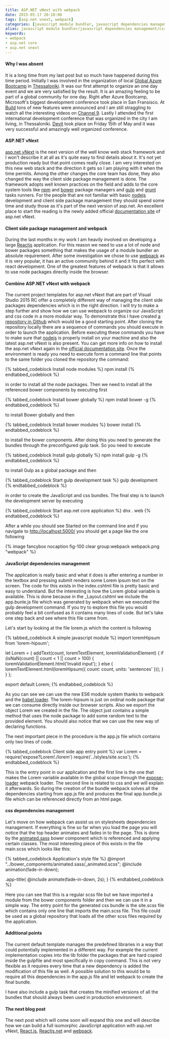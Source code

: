 ```yaml
---
title: ASP.NET vNext with webpack
date: 2015-05-17 20:10:00
tags: [asp.net vnext, webpack]
categories: [javascript module bundler, javascript dependencies management, css module bundler, css dependencies management]
alias: javascript module bundler/javascript dependencies management/css module bundler/css dependencies management/2015/05/17/asp.net-vnext-with-webpack.html
keywords:
- webpack
- asp.net core
- asp.net vnext
---
```


#### Why I was absent

It is a long time from my last post but so much have happened during this time period. Initially I was involved in the organization of local [Global Azure Bootcamp][bootcamp] in [Thessaloniki][skgazure]. It was our first attempt to organize an one day event and we are very satisfied by the result. It is an amazing feeling to be part of a global community for one day. Right after Azure Bootcamp, Microsoft's biggest development conference took place in San Fransisco. At [Build][build] tons of new features were announced and I am still straggling to watch all the interesting videos on [Channel 9][channel9]. Lastly I attended the first international development conference that was organized in the city I am living, in Thessaloniki. [Devit][devit] took place on Friday 15th of May and it was very successful and amazingly well organized conference.

#### ASP.NET vNext

[asp.net vNext][vnext] is the next version of the well know web stack framework and I won't describe it at all as it's quite easy to find details about it. It's not yet production ready but that point comes really close. I am very interested on this new web stack and the direction it gets so I am playing with it when the time permits. Among the other changes the core team has done, they also changed the way the client side package management is done. The framework adopts well known practices on the field and adds to the core system tools like [npm][npm] and [bower][bower] package managers and [gulp][gulp] and [grunt][grunt] tasks runners. For the people that are not familiar with basic [nodejs][node] development and client side package management they should spend some time and study those as it's part of the next version of asp.net. An excellent place to start the reading is the newly added official [documentation site][aspdoc] of asp.net vNext.
<!-- more -->
#### Client side package management and webpack

During the last months in my work I am heavily involved on developing a large [Reactjs][react] application. For this reason we need to use a lot of node and bower packages something that makes the usage of a module bundler an absolute requirement. After some investigation we chose to use [webpack][webpack] as it is very popular, it has an active community behind it and it fits perfect with react development. One of the greatest features of webpack is that it allows to use node packages directly inside the browser.

#### Combine ASP.NET vNext with webpack

 The current project templates for asp.net vNext that are part of Visual Studio 2015 RC offer a completely different way of managing the client side packages dependencies which is in the right direction. I will try to make a step further and show how we can use webpack to organize our JavaScript and css code in a more modular way. To demonstrate this I have created [a repository in Github][repo] which would be a good starting point. After cloning the repository locally there are a sequence of commands you should execute in order to launch the application. Before executing these commands you have to make sure that [nodejs][node] is properly install on your machine and also the latest asp.net vNext is also present. You can get more info on how to install the asp.net vNext again in the [official documentation site][aspdoc]. Once the environment is ready you need to execute form a command line that points to the same folder you cloned the repository the command:

 {% tabbed_codeblock Install node modules %}
    <!-- tab cmd -->
 	npm install
     <!-- endtab -->
{% endtabbed_codeblock %}

 in order to install all the node packages. Then we need to install all the referenced bower components by executing first

{% tabbed_codeblock Install bower globally %}
    <!-- tab cmd -->
 	npm install bower -g
     <!-- endtab -->
{% endtabbed_codeblock %}

 to install Bower globally and then

 {% tabbed_codeblock Install bower modules %}
    <!-- tab cmd -->
 	bower install
     <!-- endtab -->
{% endtabbed_codeblock %}

 to install the bower components. After doing this you need to generate the bundles through the preconfigured gulp task. So you need to execute

{% tabbed_codeblock Install gulp globally %}
    <!-- tab cs -->
 	npm install gulp -g
     <!-- endtab -->
{% endtabbed_codeblock %}

 to install Gulp as a global package and then

{% tabbed_codeblock Start gulp development task %}
    <!-- tab cs -->
 gulp development
    <!-- endtab -->
{% endtabbed_codeblock %}

in order to create the JavaScript and css bundles. The final step is to launch the development server by executing

{% tabbed_codeblock Start asp.net core application %}
    <!-- tab cs -->
 dnx . web
    <!-- endtab -->
{% endtabbed_codeblock %}

After a while you should see Started on the command line and if you navigate to [http://localhost:5000/][local] you should get a page like the one following

{% image fancybox nocaption fig-100 clear group:webpack webpack.png "webpack" %}

#### JavaScript dependencies management

The application is really basic and what it does is after entering a number in the textbox and pressing submit renders some Lorem ipsum text on the screen. The code for this exists in the index.cshtml file is pretty basic and easy to understand. But the interesting is how the Lorem global variable is available. This is done because in the _Layout.cshtml we include the app.bunle.js file which was generated by webpack when we executed the gulp development command. If you try to explore this file you would probably feel a bit confused as it contains many lines of code. But let's take one step back and see where this file came from.

Let's start by looking at the file lorem.js which the content is following

{% tabbed_codeblock A simple javascript module %}
    <!-- tab js -->
import loremHipsum from 'lorem-hipsum';

let Lorem = {
  addText(count, loremTextElement, loremValidationElement) {
	if (isNaN(count) || count < 1 || count > 100) {
	  loremValidationElement.html('Invalid input');
	} else {
	  loremTextElement.html(loremHipsum({
        count: count,
	    units: 'sentences'
	  }));
    }
  }
};

export default Lorem;
    <!-- endtab -->
{% endtabbed_codeblock %}

As you can see we can use the new ES6 module system thanks to webpack and the [babel loader][babelloader]. The lorem-hipsum is just on ordinal node package that we can consume directly inside our browser scripts. Also we export the object Lorem we created in the file. The object just contains a simple method that uses the node package to add some random text to the provided element. You should also notice that we can use the new way of declaring functions.

The next important piece in the procedure is the app.js file which contains only two lines of code.

{% tabbed_codeblock Client side app entry point %}
    <!-- tab js -->
var Lorem = require('expose?Lorem!./lorem')
require('../styles/site.scss');
    <!-- endtab -->
{% endtabbed_codeblock %}

This is the entry point in our application and the first line is the one that makes the Lorem variable available in the global scope through the [expose-loader][expose] webpack loader. The second line is related to css and we will explain it afterwards. So during the creation of the bundle webpack solves all the dependencies starting from app.js file and produces the final app.bundle.js file which can be referenced directly from an html page.

#### css dependencies management

Let's move on how webpack can assist us on stylesheets dependencies management. If everything is fine so far when you load the page you will notice that the top header animates and fades in to the page. This is done by the [animated.sass][animated] bower component which is referenced and applying certain classes. The most interesting piece of this exists in the file main.scss which looks like this:

{% tabbed_codeblock Application's style file %}
    <!-- tab css -->
@import "../bower_components/animated.sass/_animated.scss";
@include animation(fade-in-down);

.app-title{
    @include animate(fade-in-down, 2s);
}
    <!-- endtab -->
{% endtabbed_codeblock %}

Here you can see that this is a regular scss file but we have imported a module from the bower components folder and then we can use it in a simple way. The entry point for the generated css bundle is the site.scss file which contains only one line that imports the main.scss file. This file could be used as a global repository that loads all the other scss files required by the application.

#### Additional points

The current default template manages the predefined libraries in a way that could potentially implemented in a different way. For example the current implementation copies into the lib folder the packages that are hard copied inside the gulpfile and most specifically in copy command. This is not very flexible as it requires every time that a new dependency is added the modification of this file as well. A possible solution to this would be to require all this dependencies in the app.js file and let webpack to create the final bundle.

I have also include a gulp task that creates the minified versions of all the bundles that should always been used in production environment.

#### The next blog post

The next post which will come soon will expand this one and will describe how we can build a full isomorphic JavaScript application with asp.net vNext, [React.js][react], [Reactjs.net][reactnet] and [webpack][webpack].


[bootcamp]: http://global.azurebootcamp.net/
[skgazure]: http://www.skgazure.com/
[build]: http://www.buildwindows.com/
[channel9]: http://channel9.msdn.com/events/build/2015/
[devit]: http://devitconf.org/
[vnext]: http://www.asp.net/vnext
[npm]: https://www.npmjs.com/
[bower]: http://bower.io/
[gulp]: http://gulpjs.com/
[grunt]: http://gruntjs.com/
[node]: https://nodejs.org/
[aspdoc]: http://docs.asp.net/en/latest/index.html
[react]: http://facebook.github.io/react/
[webpack]: http://webpack.github.io/
[repo]: https://github.com/xabikos/aspvnextwebpack
[local]: http://localhost:5000/
[babelloader]: https://github.com/babel/babel-loader/
[expose]: https://github.com/webpack/expose-loader/
[animated]: https://github.com/jdsimcoe/animated.sass/
[reactnet]: http://reactjs.net/